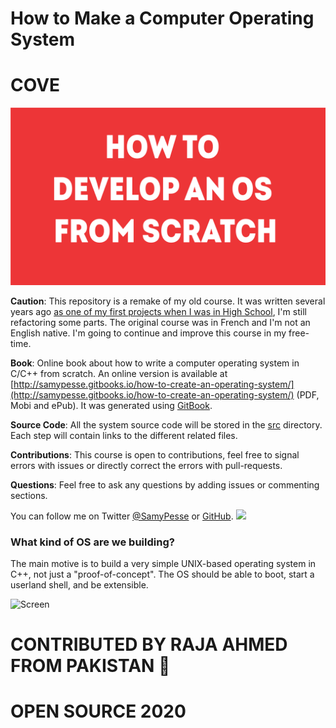 How to Make a Computer Operating System
=======================================
# COVE
<img src = "https://github.com/AhmedRaja1/KHUD-KA-OPERATING-SYSTEM/blob/master/OS.png">

**Caution**: This repository is a remake of my old course. It was written several years ago [as one of my first projects when I was in High School](https://github.com/SamyPesse/devos), I'm still refactoring some parts. The original course was in French and I'm not an English native. I'm going to continue and improve this course in my free-time.

**Book**:
Online book about how to write a computer operating system in C/C++ from scratch.
An online version is available at [http://samypesse.gitbooks.io/how-to-create-an-operating-system/](http://samypesse.gitbooks.io/how-to-create-an-operating-system/) (PDF, Mobi and ePub). It was generated using [GitBook](https://www.gitbook.com/).

**Source Code**: All the system source code will be stored in the [src](https://github.com/SamyPesse/How-to-Make-a-Computer-Operating-System/tree/master/src) directory. Each step will contain links to the different related files.

**Contributions**: This course is open to contributions, feel free to signal errors with issues or directly correct the errors with pull-requests.

**Questions**: Feel free to ask any questions by adding issues or commenting sections.

You can follow me on Twitter [@SamyPesse](https://twitter.com/SamyPesse) or [GitHub](https://github.com/SamyPesse).
<img src = "https://github.com/AhmedRaja1/KHUD-KA-OPERATING-SYSTEM/blob/master/cover_small.jpg">

### What kind of OS are we building?

The main motive is to build a very simple UNIX-based operating system in C++, not just a "proof-of-concept". The OS should be able to boot, start a userland shell, and be extensible.

![Screen](./preview.png)
 # CONTRIBUTED BY RAJA AHMED FROM PAKISTAN 💚
 # OPEN SOURCE 2020
